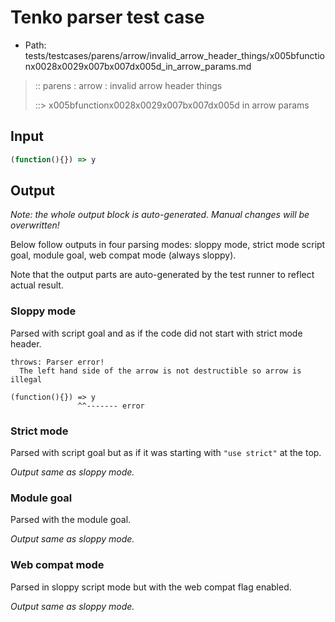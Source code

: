 # Tenko parser test case

- Path: tests/testcases/parens/arrow/invalid_arrow_header_things/x005bfunctionx0028x0029x007bx007dx005d_in_arrow_params.md

> :: parens : arrow : invalid arrow header things
>
> ::> x005bfunctionx0028x0029x007bx007dx005d in arrow params

## Input


`````js
(function(){}) => y
`````

## Output

_Note: the whole output block is auto-generated. Manual changes will be overwritten!_

Below follow outputs in four parsing modes: sloppy mode, strict mode script goal, module goal, web compat mode (always sloppy).

Note that the output parts are auto-generated by the test runner to reflect actual result.

### Sloppy mode

Parsed with script goal and as if the code did not start with strict mode header.

`````
throws: Parser error!
  The left hand side of the arrow is not destructible so arrow is illegal

(function(){}) => y
               ^^------- error
`````

### Strict mode

Parsed with script goal but as if it was starting with `"use strict"` at the top.

_Output same as sloppy mode._

### Module goal

Parsed with the module goal.

_Output same as sloppy mode._

### Web compat mode

Parsed in sloppy script mode but with the web compat flag enabled.

_Output same as sloppy mode._
